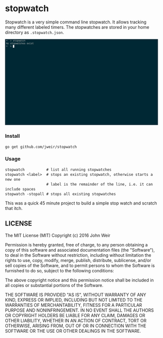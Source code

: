 # stopwatch

Stopwatch is a very simple command line stopwatch.  It allows tracking many
different labeled timers.  The stopwatches are stored in your home directory
as `.stopwatch.json`.

![](stopwatch.gif)

### Install

    go get github.com/jweir/stopwatch

### Usage

    stopwatch          # list all running stopwatches
    stopwatch <label>  # stops an existing stopwatch, otherwise starts a new one
                       # label is the remainder of the line, i.e. it can include spaces
    stopwatch -stopall # stops all existing stopwatches

This was a quick 45 minute project to build a simple stop watch and scratch
that itch.

## LICENSE

The MIT License (MIT)
Copyright (c) 2016 John Weir

Permission is hereby granted, free of charge, to any person obtaining a copy of
this software and associated documentation files (the "Software"), to deal in
the Software without restriction, including without limitation the rights to
use, copy, modify, merge, publish, distribute, sublicense, and/or sell copies
of the Software, and to permit persons to whom the Software is furnished to do
so, subject to the following conditions:

The above copyright notice and this permission notice shall be included in all
copies or substantial portions of the Software.

THE SOFTWARE IS PROVIDED "AS IS", WITHOUT WARRANTY OF ANY KIND, EXPRESS OR
IMPLIED, INCLUDING BUT NOT LIMITED TO THE WARRANTIES OF MERCHANTABILITY,
FITNESS FOR A PARTICULAR PURPOSE AND NONINFRINGEMENT. IN NO EVENT SHALL THE
AUTHORS OR COPYRIGHT HOLDERS BE LIABLE FOR ANY CLAIM, DAMAGES OR OTHER
LIABILITY, WHETHER IN AN ACTION OF CONTRACT, TORT OR OTHERWISE, ARISING FROM,
OUT OF OR IN CONNECTION WITH THE SOFTWARE OR THE USE OR OTHER DEALINGS IN THE
SOFTWARE.
